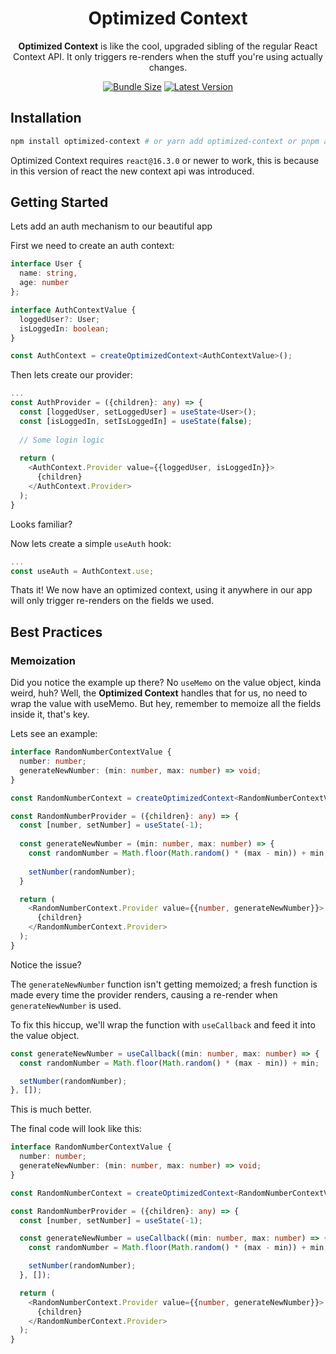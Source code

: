 <h1 align="center">Optimized Context</h1>

<div align="center">

**Optimized Context** is like the cool, upgraded sibling of the regular React Context API. It only triggers re-renders when the stuff you're using actually changes.

[![Bundle Size](https://badgen.net/bundlephobia/minzip/optimized-context)](https://bundlephobia.com/package/optimized-context)
[![Latest Version](https://badgen.net/npm/v/optimized-context)](https://www.npmjs.com/package/optimized-context)

</div>

## Installation
```bash
npm install optimized-context # or yarn add optimized-context or pnpm add optimized-context
```

Optimized Context requires `react@16.3.0` or newer to work, this is because in this version of react the new context api was introduced.

## Getting Started
Lets add an auth mechanism to our beautiful app

First we need to create an auth context:
```typescript jsx
interface User {
  name: string,
  age: number
};

interface AuthContextValue {
  loggedUser?: User;
  isLoggedIn: boolean;
}

const AuthContext = createOptimizedContext<AuthContextValue>();
```

Then lets create our provider:
```typescript jsx
...
const AuthProvider = ({children}: any) => {
  const [loggedUser, setLoggedUser] = useState<User>();
  const [isLoggedIn, setIsLoggedIn] = useState(false);
  
  // Some login logic
  
  return (
    <AuthContext.Provider value={{loggedUser, isLoggedIn}}>
      {children}
    </AuthContext.Provider>
  );
}
```
Looks familiar?

Now lets create a simple `useAuth` hook:
```typescript jsx
...
const useAuth = AuthContext.use;
```

Thats it! We now have an optimized context, using it anywhere in our app will only trigger re-renders on the fields we used.

## Best Practices
### Memoization
Did you notice the example up there?
No `useMemo` on the value object, kinda weird, huh? Well, the **Optimized Context** handles that for us, no need to wrap the value with useMemo.
But hey, remember to memoize all the fields inside it, that's key.

Lets see an example:
```typescript jsx
interface RandomNumberContextValue {
  number: number;
  generateNewNumber: (min: number, max: number) => void;
}

const RandomNumberContext = createOptimizedContext<RandomNumberContextValue>();

const RandomNumberProvider = ({children}: any) => {
  const [number, setNumber] = useState(-1);
  
  const generateNewNumber = (min: number, max: number) => {
    const randomNumber = Math.floor(Math.random() * (max - min)) + min;
    
    setNumber(randomNumber);
  }

  return (
    <RandomNumberContext.Provider value={{number, generateNewNumber}}>
      {children}
    </RandomNumberContext.Provider>
  );
}
```
Notice the issue?

The `generateNewNumber` function isn't getting memoized; a fresh function is made every time the provider renders, causing a re-render when `generateNewNumber` is used.

To fix this hiccup, we'll wrap the function with `useCallback` and feed it into the value object.

```typescript jsx
const generateNewNumber = useCallback((min: number, max: number) => {
  const randomNumber = Math.floor(Math.random() * (max - min)) + min;

  setNumber(randomNumber);
}, []);
```
This is much better.

The final code will look like this:
```typescript jsx
interface RandomNumberContextValue {
  number: number;
  generateNewNumber: (min: number, max: number) => void;
}

const RandomNumberContext = createOptimizedContext<RandomNumberContextValue>();

const RandomNumberProvider = ({children}: any) => {
  const [number, setNumber] = useState(-1);

  const generateNewNumber = useCallback((min: number, max: number) => {
    const randomNumber = Math.floor(Math.random() * (max - min)) + min;

    setNumber(randomNumber);
  }, []);

  return (
    <RandomNumberContext.Provider value={{number, generateNewNumber}}>
      {children}
    </RandomNumberContext.Provider>
  );
}
```